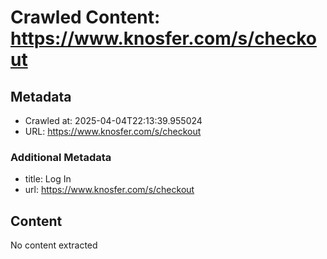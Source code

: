 # Crawled Content: https://www.knosfer.com/s/checkout

## Metadata
- Crawled at: 2025-04-04T22:13:39.955024
- URL: https://www.knosfer.com/s/checkout

### Additional Metadata
- title: Log In
- url: https://www.knosfer.com/s/checkout

## Content

No content extracted